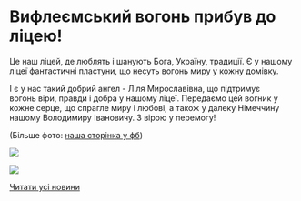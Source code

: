 # Вифлеємський вогонь прибув до ліцею!

Це наш ліцей, де люблять і шанують Бога, Україну, традиції.
Є у нашому ліцеї фантастичні пластуни, що несуть вогонь миру у кожну домівку.

І є у нас такий добрий ангел - Ліля Мирославівна, що підтримує вогонь віри, правди і добра у нашому ліцеї.
Передаємо цей вогник у кожне серце, що спрагле миру і любові, а також у далеку Німеччину нашому Володимиру Івановичу.
З вірою у перемогу!

(Більше фото: [наша сторінка у фб](https://www.facebook.com/groups/33427370676/permalink/10156856000065677/))


![](/images/blog/вифлеємський-вогонь-прибув-до-ліцею/vw1.jpg)



![](/images/blog/вифлеємський-вогонь-прибув-до-ліцею/vw2.jpg)


[Читати усі новини](/news)

